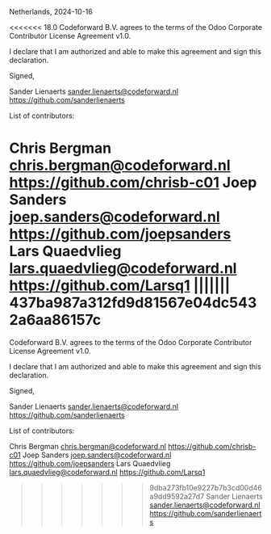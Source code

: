 Netherlands, 2024-10-16

<<<<<<< 18.0
Codeforward B.V. agrees to the terms of the Odoo Corporate Contributor License
Agreement v1.0.

I declare that I am authorized and able to make this agreement and sign this
declaration.

Signed,

Sander Lienaerts sander.lienaerts@codeforward.nl https://github.com/sanderlienaerts

List of contributors:

Chris Bergman chris.bergman@codeforward.nl https://github.com/chrisb-c01
Joep Sanders joep.sanders@codeforward.nl https://github.com/joepsanders
Lars Quaedvlieg lars.quaedvlieg@codeforward.nl https://github.com/Larsq1
||||||| 437ba987a312fd9d81567e04dc5432a6aa86157c
=======
Codeforward B.V. agrees to the terms of the Odoo Corporate Contributor License Agreement v1.0.

I declare that I am authorized and able to make this agreement and sign this declaration.

Signed,

Sander Lienaerts sander.lienaerts@codeforward.nl https://github.com/sanderlienaerts

List of contributors:

Chris Bergman chris.bergman@codeforward.nl https://github.com/chrisb-c01 
Joep Sanders joep.sanders@codeforward.nl https://github.com/joepsanders 
Lars Quaedvlieg lars.quaedvlieg@codeforward.nl https://github.com/Larsq1 
>>>>>>> 9dba273fb10e9227b7b3cd00d46a9dd9592a27d7
Sander Lienaerts sander.lienaerts@codeforward.nl https://github.com/sanderlienaerts
